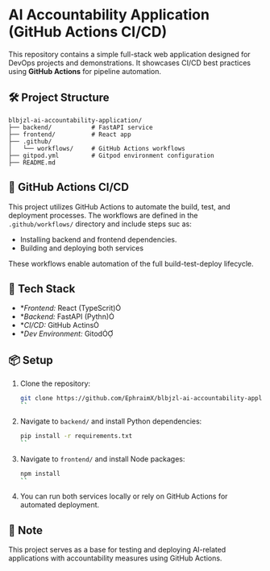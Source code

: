 # AI Accountability Application (GitHub Actions CI/CD)

This repository contains a simple full-stack web application designed for DevOps projects and demonstrations. It showcases CI/CD best practices using **GitHub Actions** for pipeline automation.

## 🛠 Project Structure

```
blbjzl-ai-accountability-application/
├── backend/           # FastAPI service
├── frontend/          # React app
├── .github/
│   └── workflows/     # GitHub Actions workflows
├── gitpod.yml         # Gitpod environment configuration
├── README.md
```

## 🚀 GitHub Actions CI/CD
This project utilizes GitHub Actions to automate the build, test, and deployment processes.
The workflows are defined in the `.github/workflows/` directory and include steps suc as:

- Installing backend and frontend dependencies.
- Building and deploying both services

These workflows enable automation of the full build-test-deploy lifecycle.

## 🧪 Tech Stack

- **Frontend:* React (TypeScrit)
- **Backend:* FastAPI (Pythn)
- **CI/CD:* GitHub Actins
- **Dev Environment:* Gitod

## 📦 Setup
1. Clone the repository:
   ```bash
   git clone https://github.com/EphraimX/blbjzl-ai-accountability-application-github-actions.git
   ``

2. Navigate to `backend/` and install Python dependencies:
   ```bash
   pip install -r requirements.txt
   ``

3. Navigate to `frontend/` and install Node packages:
   ```bash
   npm install
   ``

4. You can run both services locally or rely on GitHub Actions for automated deployment.

## 📌 Note

This project serves as a base for testing and deploying AI-related applications with accountability measures using GitHub Actions.
